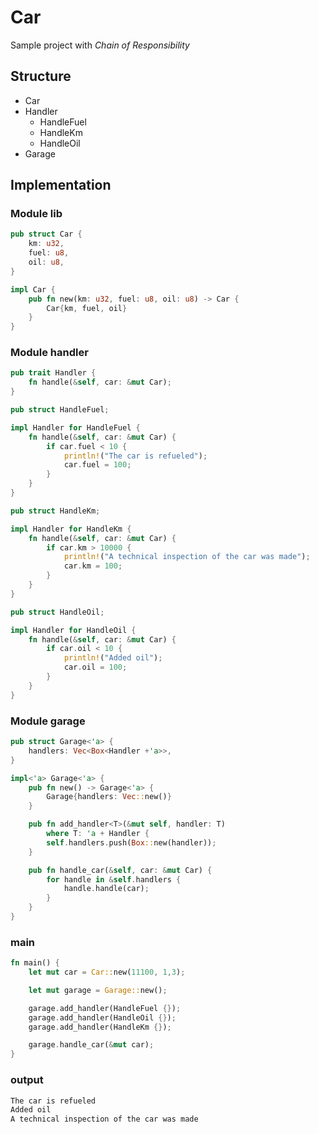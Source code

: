# Car

Sample project with *Chain of Responsibility*

## Structure

- Car
- Handler
  - HandleFuel
  - HandleKm
  - HandleOil
- Garage

## Implementation

### Module lib

```rust
pub struct Car {
    km: u32,
    fuel: u8,
    oil: u8,
}

impl Car {
    pub fn new(km: u32, fuel: u8, oil: u8) -> Car {
        Car{km, fuel, oil}
    }
}
```

### Module handler

```rust
pub trait Handler {
    fn handle(&self, car: &mut Car);
}

pub struct HandleFuel;

impl Handler for HandleFuel {
    fn handle(&self, car: &mut Car) {
        if car.fuel < 10 {
            println!("The car is refueled");
            car.fuel = 100;
        }
    }
}

pub struct HandleKm;

impl Handler for HandleKm {
    fn handle(&self, car: &mut Car) {
        if car.km > 10000 {
            println!("A technical inspection of the car was made");
            car.km = 100;
        }
    }
}

pub struct HandleOil;

impl Handler for HandleOil {
    fn handle(&self, car: &mut Car) {
        if car.oil < 10 {
            println!("Added oil");
            car.oil = 100;
        }
    }
}
```

### Module garage

```rust
pub struct Garage<'a> {
    handlers: Vec<Box<Handler +'a>>,
}

impl<'a> Garage<'a> {
    pub fn new() -> Garage<'a> {
        Garage{handlers: Vec::new()}
    }

    pub fn add_handler<T>(&mut self, handler: T)
        where T: 'a + Handler {
        self.handlers.push(Box::new(handler));
    }

    pub fn handle_car(&self, car: &mut Car) {
        for handle in &self.handlers {
            handle.handle(car);
        }
    }
}
```

### main

```rust
fn main() {
    let mut car = Car::new(11100, 1,3);

    let mut garage = Garage::new();

    garage.add_handler(HandleFuel {});
    garage.add_handler(HandleOil {});
    garage.add_handler(HandleKm {});

    garage.handle_car(&mut car);
}
```

### output

```bash
The car is refueled
Added oil
A technical inspection of the car was made
```
